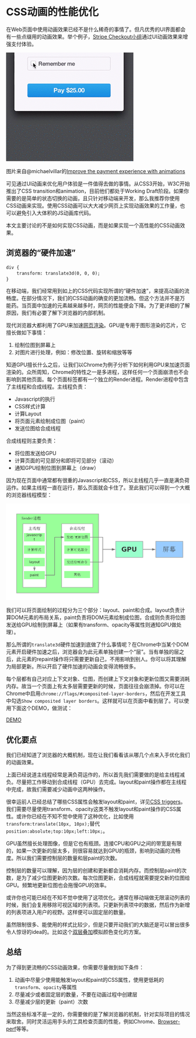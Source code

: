 # CSS动画的性能优化

在Web页面中使用动画效果已经不是什么稀奇的事情了。但凡优秀的UI界面都会有一些点缀用的动画效果。举个例子，[Stripe Checkout小组](https://medium.com/@michaelvillar/improve-the-payment-experience-with-animations-3d1b0a9b810e)通过UI动画效果来增强支付体验。

![](./imgs/14/1.gif)

图片来自@michaelvillar的[Improve the payment experience with animations](https://medium.com/@michaelvillar/improve-the-payment-experience-with-animations-3d1b0a9b810e)

可见通过UI动画来优化用户体验是一件值得去做的事情。从CSS3开始，W3C开始推出了CSS transition和animation，目前他们都处于Working Draft阶段。如果你需要的是简单的状态切换的动画，且只针对移动端来开发，那么我推荐你使用CSS动画来实现。使用CSS动画可以大大减少网页上实现动画效果的工作量，也可以避免引入大体积的JS动画库代码。

本文主要讨论的不是如何实现CSS动画，而是如果实现一个高性能的CSS动画效果。

## 浏览器的“硬件加速”

	div {
		transform: translate3d(0, 0, 0);
	}

在移动端，我们经常用到如上的CSS代码实现所谓的“硬件加速”，来提高动画的流畅度。在部分情况下，我们的CSS动画的确变的更加流畅。但这个方法并不是万能药。当页面中加速的元素越来越多时，网页的性能便会下降。为了更详细的了解原因，我们有必要了解下浏览器的内部机制。

现代浏览器大都利用了GPU来加速[网页渲染](http://blogs.msdn.com/b/ie/archive/2010/09/10/the-architecture-of-full-hardware-acceleration-of-all-web-page-content.aspx)。GPU是专用于图形渲染的芯片，它擅长做如下事情：

1. 绘制位图到屏幕上
2. 对图片进行处理，例如：修改位置、旋转和缩放等等

知道GPU擅长什么之后，让我们以Chrome为例子分析下如何利用GPU来加速页面渲染的。众所周知，Chrome的特性之一是多进程，这样任何一个页面崩溃也不会影响到其他页面。每个页面标签都有一个独立的Render进程。Render进程中包含了主线程和合成线程。主线程负责：

- Javascript的执行
- CSS样式计算
- 计算Layout
- 将页面元素绘制成位图（paint）
- 发送位图给合成线程

合成线程则主要负责：

- 将位图发送给GPU
- 计算页面的可见部分和即将可见部分（滚动）
- 通知GPU绘制位图到屏幕上（draw）

因为现在页面中通常都有很重的Javascript和CSS，所以主线程几乎一直是满负荷运作。如果主线程一直在运行，那么页面就会卡住了。至此我们可以得到一个大概的浏览器线程模型：

![](./imgs/14/2.png)

我们可以将页面绘制的过程分为三个部分：layout、paint和合成。layout负责计算DOM元素的布局关系，paint负责将DOM元素绘制成位图，合成则负责将位图发送给GPU绘制到屏幕上（如果有transform、opacity等属性则通知GPU做处理）。

那么所谓的`translate3d`硬件加速到底做了什么事情呢？在Chrome中当某个DOM元素开启硬件加速之后，浏览器会为此元素单独创建一个“层”。当有单独的层之后，此元素的repaint操作将只需要更新自己，不用影响到别人。你可以将其理解为局部更新。所以开启了硬件加速的动画会变得流畅很多。

每个层都有自己对应上下文对象、位图，而创建上下文对象和更新位图又需要消耗内存。故当一个页面上有太多层需要更新的时候，页面往往会崩溃掉。你可以在Chrome中启用`chrome://flags/#composited-layer-borders`，然后在开发工具中勾选`Show composited layer borders`。这样就可以在页面中看到层了。可以使用下面这个DEMO，做测试：

<a class="jsbin-embed" href="http://jsbin.com/motabey/2/embed?output">DEMO</a><script src="http://static.jsbin.com/js/embed.js"></script>

## 优化要点

我们已经知道了浏览器的大概机制，现在让我们看看该从哪几个点来入手优化我们的动画效果。

上面已经说道主线程经常是满负荷运作的，所以首先我们需要做的是给主线程减负。尽量把工作移动到合成线程（GPU）去完成。layout和paint操作都在主线程中完成，故我们需要减少动画中这两种操作。

很幸运前人已经总结了哪些CSS属性会触发layout和paint，详见[CSS triggers](http://csstriggers.com/)。我们需要尽量使用transform、opacity这类不触发layout和paint操作的CSS属性。或许你已经在不知不觉中使用了这种优化，比如使用`transform:translate(10px, 10px);`替代`position:absolute;top:10px;left:10px;`。

GPU虽然擅长处理图像，但是它也有瓶颈。连接CPU和GPU之间的带宽是有限的，如果一次更新的层太多，则很容易就达到GPU的瓶颈，影响到动画的流畅度。所以我们需要控制层的数量和层paint的次数。

控制层的数量可以理解，因为层的创建和更新都会消耗内存。而控制层paint的次数，是为了减少位图更新的次数。每次位图更新，合成线程就需要提交新的位图给GPU。频繁地更新位图也会拖慢GPU的效率。

或许你也可能已经在不知不觉中使用了这项优化。通常在移动端做无限滚动列表的时候，我们会复用移除可视区域的列表项。只更新列表项中的数据，然后作为新增的列表项进入用户的视野。这样便可以固定层的数量。

虽然限制很多、能使用的样式比较少，但是只要开动我们的大脑还是可以冒出很多令人惊讶的idea的。比如这个[双层叠加](http://ariya.ofilabs.com/2014/02/tricks-for-gpu-composited-css.html)模拟颜色变化的方案。

## 总结

为了得到更流畅的CSS动画效果，你需要尽量做到如下条件：

1. 动画中尽量少使用能触发layout和paint的CSS属性，使用更低耗的`transform`、`opacity`等属性
2. 尽量减少或者固定层的数量，不要在动画过程中创建层
3. 尽量减少层的更新（paint）次数

当然这些标准不是一定的，你需要做的是了解浏览器的机制，针对实际项目的情况来取舍。同时灵活运用手头的工具检查页面的性能，例如Chrome、[Browser-perf](https://github.com/axemclion/browser-perf)等等。












